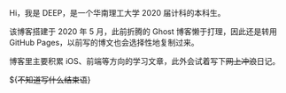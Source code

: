 Hi，我是 DEEP，是一个华南理工大学 2020 届计科的本科生。

该博客搭建于 2020 年 5 月，此前折腾的 Ghost 博客懒于打理，因此还是转用 GitHub Pages，以前写的博文也会选择性地复制过来。

博客里主要积累 iOS、前端等方向的学习文章，此外会试着写下~~网上冲浪~~日记。

${~~不知道写什么结束语~~}
